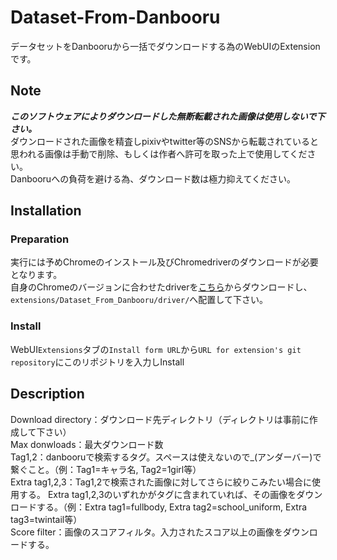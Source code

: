 # Dataset-From-Danbooru
データセットをDanbooruから一括でダウンロードする為のWebUIのExtensionです。
## Note
***このソフトウェアによりダウンロードした無断転載された画像は使用しないで下さい。***  
ダウンロードされた画像を精査しpixivやtwitter等のSNSから転載されていると思われる画像は手動で削除、もしくは作者へ許可を取った上で使用してください。  
Danbooruへの負荷を避ける為、ダウンロード数は極力抑えてください。
## Installation
### Preparation
実行には予めChromeのインストール及びChromedriverのダウンロードが必要となります。  
自身のChromeのバージョンに合わせたdriverを[こちら](https://chromedriver.chromium.org/downloads)からダウンロードし、`extensions/Dataset_From_Danbooru/driver/`へ配置して下さい。
### Install
WebUI`Extensions`タブの`Install form URL`から`URL for extension's git repository`にこのリポジトリを入力しInstall
## Description
Download directory：ダウンロード先ディレクトリ（ディレクトリは事前に作成して下さい）  
Max donwloads：最大ダウンロード数  
Tag1,2：danbooruで検索するタグ。スペースは使えないので_(アンダーバー)で繋ぐこと。（例：Tag1=キャラ名, Tag2=1girl等）  
Extra tag1,2,3：Tag1,2で検索された画像に対してさらに絞りこみたい場合に使用する。  Extra tag1,2,3のいずれかがタグに含まれていれば、その画像をダウンロードする。（例：Extra tag1=fullbody, Extra tag2=school_uniform, Extra tag3=twintail等）  
Score filter：画像のスコアフィルタ。入力されたスコア以上の画像をダウンロードする。

